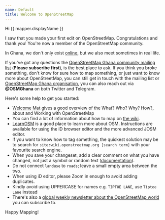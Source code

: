 ```yaml
---
name: Default
title: Welcome to OpenStreetMap
---
```


Hi {{ mapper.displayName }}

I saw that you made your first edit on OpenStreetMap. Congratulations and thank you! You're now a member of the OpenStreetMap community.

In Ghana, we don't only exist [online](https://osmghana.org/), but we also meet sometimes in real life.

If you've got any questions the [OpenStreetMap Ghana community mailing list](https://lists.openstreetmap.org/listinfo/talk-gh) (**Please subscribe first**), is the best place to ask. If you think you broke something, don't know for sure how to map something, or just want to know more about OpenStreetMap, you can still get in touch with the mailing list or [OpenStreetMap Ghana organisation](https://osmghana.org/contact), you can also reach out via __@OSMGhana__ on both Twitter and Telegram.

Here's some help to get you started:

* [Welcome Mat](https://welcome.openstreetmap.org/) gives a good overview of the What? Who? Why? How?, about and Working with OpenStreetMap 
* You can find a lot of information about how to map on [the wiki](https://wiki.openstreetmap.org/wiki/).  
* [LearnOSM](https://learnosm.org) is a good place to learn more about OSM. Instructions are available for using the iD browser editor and the more advanced JOSM editor.
* If you want to know how to tag something, the quickest solution may be to search for `site:wiki.openstreetmap.org [search term]` with your favourite search engine.
* When you save your changeset, add a clear comment on what you have changed, not just a symbol or random text ([documentation](https://wiki.openstreetmap.org/wiki/Good_changeset_comments)).
* Do not connect `landuse` to `roads`; leave a small empty area between the two.
* When using iD editor, please Zoom in enough to avoid adding duplicates.
* Kindly avoid using UPPERCASE for names e.g. `TIPTOE LANE`, use `Tiptoe Lane` instead
* There's also a [global weekly newsletter about the OpenStreetMap world](https://weeklyosm.eu/) you can subscribe to.

Happy Mapping!